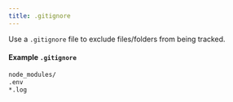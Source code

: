```yaml
---
title: .gitignore
---
```


Use a `.gitignore` file to exclude files/folders from being tracked.

#### Example `.gitignore`

```bash
node_modules/
.env
*.log
```
